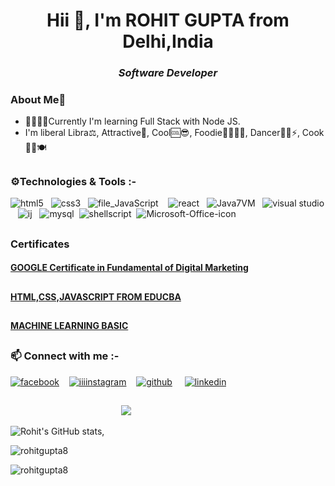 <h1 align="center">Hii 👋, I'm ROHIT GUPTA from Delhi,India</h1>
<h3 align="center"><i>Software Developer</i></h3>



### About Me💬
- 🌱🎇✨✨Currently I'm learning Full Stack with Node JS.
- I'm liberal Libra⚖️, 
 Attractive🧲,
 Cool🆒😎,
 Foodie🍕🍒🍌🍩,
 Dancer🕺🕺⚡,
Cook👨‍🍳🍽️

##

### ⚙️Technologies & Tools :- 


![html5](https://user-images.githubusercontent.com/67726799/137287921-cd6e9226-104c-46f9-a221-b4a799972fcf.png)&nbsp;&nbsp;&nbsp;![css3](https://user-images.githubusercontent.com/67726799/137288333-dcfe62f2-9c5d-4bc3-961d-39a01e3b319c.png)&nbsp;&nbsp;&nbsp;![file_JavaScript](https://user-images.githubusercontent.com/67726799/137288759-2853727f-c194-4ad9-9359-61f084b8a76e.png)&nbsp;&nbsp;&nbsp; ![react](https://user-images.githubusercontent.com/67726799/137287060-757c17e0-d761-4a54-8800-faea62785234.png)&nbsp;&nbsp;&nbsp;![Java7VM](https://user-images.githubusercontent.com/67726799/137289862-fa6777d7-0827-4dd6-adb5-4525557d8936.png)&nbsp;&nbsp;&nbsp;![visual studio](https://user-images.githubusercontent.com/67726799/137289433-03fbdfd1-2dcf-4b16-b1cb-8ea148b60a80.png)&nbsp;&nbsp;&nbsp;![ij](https://user-images.githubusercontent.com/67726799/137284759-cc36a0cb-1358-4586-b168-34d427666fd6.png)&nbsp;&nbsp;&nbsp;![mysql](https://user-images.githubusercontent.com/67726799/137290155-9b9f6c1e-1029-44ea-b10d-0617d2dcd6f2.png)&nbsp;&nbsp;![shellscript](https://user-images.githubusercontent.com/67726799/137290593-2c3754a4-f8c5-4864-886c-824705aa9330.png)&nbsp;&nbsp;![Microsoft-Office-icon](https://user-images.githubusercontent.com/67726799/137291079-d161b51b-64fb-4acd-95cd-d6d506ecdeea.png)

##
### Certificates
<a href="https://github.com/RohitGupta8/My-Certificates/blob/master/googlecertificate.pdf" target="_blank"><h4>GOOGLE Certificate in Fundamental of Digital Marketing</h4></a>
##
<a href="https://github.com/RohitGupta8/My-Certificates/blob/master/CERTIFICATE%20PHP%2CHTML%2CCSS3.pdf" target="_blank"><h4>HTML,CSS,JAVASCRIPT FROM EDUCBA</h4></a>
##
<a href="https://github.com/RohitGupta8/My-Certificates/blob/master/Cognitive%20Class%20ML0101ENv3%20Certificate%20_%20Cognitive%20Class.pdf" target="_blank"><h4>MACHINE LEARNING BASIC</h4></a>
##

 ### 📫 Connect with me :- 
 
[![facebook](https://user-images.githubusercontent.com/67726799/137108560-29360629-ccfc-4720-9e4a-4f888e3161fd.png)](https://www.facebook.com/ROHITGUPTA8)&nbsp;&nbsp;&nbsp;   [![iiiinstagram](https://user-images.githubusercontent.com/67726799/137110339-c3bacb8c-4715-4251-99de-2d3de60cf243.png)](https://www.instagram.com/rohhitguptaa)&nbsp;&nbsp;&nbsp;  [![github](https://user-images.githubusercontent.com/67726799/137109345-9e8f4a74-e57f-48bf-b2e9-2c76e6ca2f32.png)](https://github.com/RohitGupta8) &nbsp;&nbsp;&nbsp; [![linkedin](https://user-images.githubusercontent.com/67726799/137109747-f817d485-a469-409e-9fd2-8eec97222728.png)](https://www.linkedin.com/in/rohitgupta08)

##  
 &nbsp;&nbsp;&nbsp;&nbsp;&nbsp;&nbsp;&nbsp;&nbsp;&nbsp;&nbsp;&nbsp;&nbsp;&nbsp;&nbsp;&nbsp;&nbsp;&nbsp;&nbsp;&nbsp;&nbsp;&nbsp;&nbsp;&nbsp;&nbsp;&nbsp;&nbsp;&nbsp;&nbsp;&nbsp;&nbsp;&nbsp;&nbsp;&nbsp;&nbsp;&nbsp;&nbsp;&nbsp;&nbsp;&nbsp;&nbsp;&nbsp;&nbsp;&nbsp;&nbsp;&nbsp;![](https://komarev.com/ghpvc/?username=RohitGupta8&label=Rohit's+Visitors&style=flat&color=brightgreen)


 ![Rohit's GitHub stats](https://github-readme-stats.vercel.app/api?username=RohitGupta8&show_icons=true&theme=radical), 
 <p><img align="center" src="https://github-readme-stats.vercel.app/api/top-langs?username=rohitgupta8&show_icons=true&locale=en&layout=compact" alt="rohitgupta8" /></p>

<p><img align="center" src="https://github-readme-streak-stats.herokuapp.com/?user=rohitgupta8&" alt="rohitgupta8" /></p>
